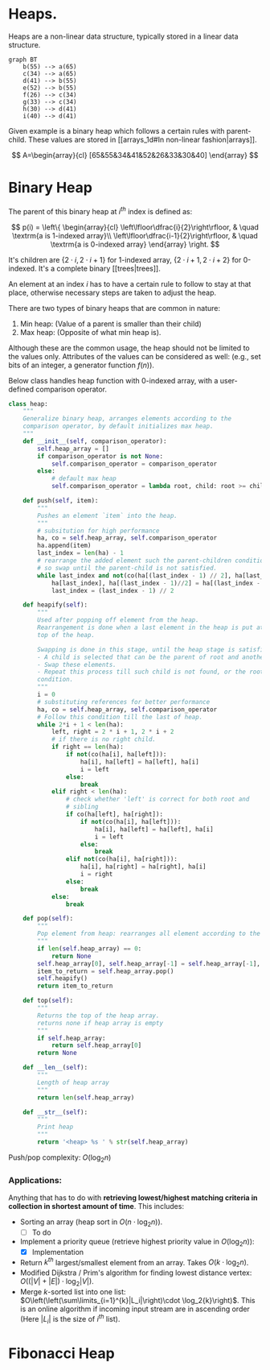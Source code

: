 # Heaps.
Heaps are a non-linear data structure, typically stored in a linear data structure.

```mermaid
graph BT
	b(55) --> a(65)
	c(34) --> a(65)
	d(41) --> b(55)
	e(52) --> b(55)
	f(26) --> c(34)
	g(33) --> c(34)
	h(30) --> d(41)
	i(40) --> d(41)
```

Given example is a binary heap which follows a certain rules with parent-child.
These values are stored in [[arrays_1d#In non-linear fashion|arrays]]. 

$$
A=\begin{array}{cl}
[65&55&34&41&52&26&33&30&40]
\end{array}
$$

# Binary Heap

The parent of this binary heap at $i^{th}$ index is defined as:

$$
p(i) = \left\{
\begin{array}{cl}
\left\lfloor\dfrac{i}{2}\right\rfloor, & \quad \textrm{a is 1-indexed array}\\
\left\lfloor\dfrac{i-1}{2}\right\rfloor, & \quad \textrm{a is 0-indexed array}
\end{array}
\right.
$$

It's children are $\{2\cdot i, 2\cdot i+1\}$ for 1-indexed array, $\{2\cdot i+1, 2\cdot i+2\}$ for 0-indexed. It's a complete binary [[trees|trees]].

An element at an index $i$ has to have a certain rule to follow to stay at that place, otherwise necessary steps are taken to adjust the heap.

There are two types of binary heaps that are common in nature:
1. Min heap: (Value of a parent is smaller than their child)
2. Max heap: (Opposite of what min heap is).

Although these are the common usage, the heap should not be limited to the values only. Attributes of the values can be considered as well: (e.g., set bits of an integer, a generator function $f(n)$).

Below class handles heap function with $0$-indexed array, with a user-defined comparison operator.

```python
class heap:
    """
    Generalize binary heap, arranges elements according to the 
    comparison operator, by default initializes max heap.
    """
    def __init__(self, comparison_operator):
        self.heap_array = []
        if comparison_operator is not None:
            self.comparison_operator = comparison_operator
        else:
            # default max heap
            self.comparison_operator = lambda root, child: root >= child

    def push(self, item):
        """
        Pushes an element `item` into the heap.
        """
        # subsitution for high performance
        ha, co = self.heap_array, self.comparison_operator
        ha.append(item)
        last_index = len(ha) - 1
        # rearrange the added element such the parent-children condition should be satisfied.
        # so swap until the parent-child is not satisfied.
        while last_index and not(co(ha[(last_index - 1) // 2], ha[last_index])):
            ha[last_index], ha[(last_index - 1)//2] = ha[(last_index - 1)//2], ha[last_index]
            last_index = (last_index - 1) // 2

    def heapify(self):
        """
        Used after popping off element from the heap.
        Rearrangement is done when a last element in the heap is put at the 
        top of the heap.

        Swapping is done in this stage, until the heap stage is satisfied:
        - A child is selected that can be the parent of root and another sibling
        - Swap these elements.
        - Repeat this process till such child is not found, or the root element follows
        condition.
        """
        i = 0
        # substituting references for better performance
        ha, co = self.heap_array, self.comparison_operator
        # Follow this condition till the last of heap.
        while 2*i + 1 < len(ha):
            left, right = 2 * i + 1, 2 * i + 2
            # if there is no right child.
            if right == len(ha):
                if not(co(ha[i], ha[left])):
                    ha[i], ha[left] = ha[left], ha[i]
                    i = left
                else:
                    break
            elif right < len(ha):
                # check whether 'left' is correct for both root and
                # sibling
                if co(ha[left], ha[right]):
                    if not(co(ha[i], ha[left])):
                        ha[i], ha[left] = ha[left], ha[i]
                        i = left
                    else:
                        break
                elif not(co(ha[i], ha[right])):
                    ha[i], ha[right] = ha[right], ha[i]
                    i = right
                else:
                    break
            else:
                break

    def pop(self):
        """
        Pop element from heap: rearranges all element according to the comparator 
        """
        if len(self.heap_array) == 0:
            return None
        self.heap_array[0], self.heap_array[-1] = self.heap_array[-1], self.heap_array[0]
        item_to_return = self.heap_array.pop()
        self.heapify()
        return item_to_return

    def top(self):
        """
        Returns the top of the heap array.
        returns none if heap array is empty
        """
        if self.heap_array:
            return self.heap_array[0]
        return None

    def __len__(self):
        """
        Length of heap array
        """
        return len(self.heap_array)

    def __str__(self):
        """
        Print heap
        """
        return '<heap> %s ' % str(self.heap_array)

```

Push/pop complexity: $O(\log_2{n})$ 

### Applications:
Anything that has to do with **retrieving lowest/highest matching criteria in collection in shortest amount of time**. This includes:
- Sorting an array (heap sort in $O(n\cdot \log_2{n})$).
	- [ ] To do 
- Implement a priority queue (retrieve highest priority value in $O(\log_2{n})$):
	- [x] Implementation
- Return $k^{th}$ largest/smallest element from an array. Takes $O(k\cdot \log_2{n})$.
- Modified Dijkstra / Prim's algorithm for finding lowest distance vertex: $O((|V|+|E|)\cdot \log_2{|V|})$.
- Merge $k$-sorted list into one list: $O\left(\left(\sum\limits_{i=1}^{k}|L_i|\right)\cdot \log_2{k}\right)$. This is an online algorithm if incoming input stream are in ascending order (Here $|L_i|$ is the size of $i^{th}$ list).

# Fibonacci Heap
